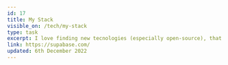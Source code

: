 ```yaml
---
id: 17
title: My Stack
visible_on: /tech/my-stack
type: task
excerpt: I love finding new tecnologies (especially open-source), that add value to my clients and their businesses. This page showcases all the technologies I am familiar with and what I'm currently using as my "Stack". (This is also a showcase of using Supabase)
link: https://supabase.com/
updated: 6th December 2022
---
```

